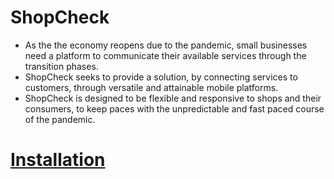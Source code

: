 # ShopCheck

- As the the economy reopens due to the pandemic, small businesses need a platform to communicate their available services through the transition phases.
- ShopCheck seeks to provide a solution, by connecting services to customers, through versatile and attainable mobile platforms.
- ShopCheck is designed to be flexible and responsive to shops and their consumers, to keep paces with the unpredictable and fast paced course of the pandemic.

# [Installation](#installation)
